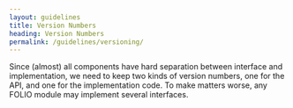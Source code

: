 ```yaml
---
layout: guidelines
title: Version Numbers
heading: Version Numbers
permalink: /guidelines/versioning/
---
```


Since (almost) all components have hard separation between interface and implementation,
we need to keep two kinds of version numbers, one for the API, and one for the implementation code.
To make matters worse, any FOLIO module may implement several interfaces.
